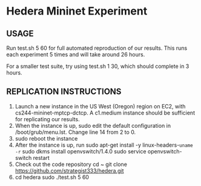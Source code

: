 Hedera Mininet Experiment
=====

USAGE
---

Run test.sh 5 60 for full automated reproduction of our results. 
This runs each experiment 5 times and will take around 26 hours.

For a smaller test suite, try using test.sh 1 30, which should
complete in 3 hours.

REPLICATION INSTRUCTIONS
---
1. Launch a new instance in the US West (Oregon) region on EC2, with cs244-mininet-mptcp-dctcp. A c1.medium instance should be sufficient for replicating our results.
2. When the instance is up, sudo edit the default configuration in /boot/grub/menu.lst. Change line 14 from 2 to 0.
3. sudo reboot the instance
4. After the instance is up, run 
sudo apt-get install -y linux-headers-`uname -r`
sudo dkms install openvswitch/1.4.0
sudo service openvswitch-switch restart
5. Check out the code repository
cd ~
git clone https://github.com/strategist333/hedera.git
6. cd hedera
sudo ./test.sh 5 60
